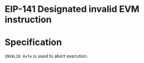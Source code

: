 # EIP-141 Designated invalid EVM instruction

# Specification
`INVALID 0xfe` is used to abort execution.